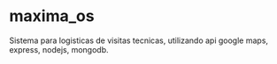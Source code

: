 # maxima_os

Sistema para logisticas de visitas tecnicas, utilizando
api google maps, express, nodejs, mongodb.






